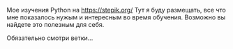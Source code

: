 Мое изучения Python на https://stepik.org/
Тут я буду размещать, все что мне показалось нужым и интересным во время обучения.
Возможно вы найдете это полезным для себя.

Обязательно смотри ветки...
